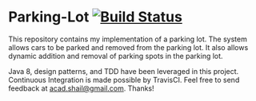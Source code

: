 # Parking-Lot [![Build Status](https://travis-ci.org/shailrshah/Parking-Lot.svg?branch=master)](https://travis-ci.org/shailrshah/Parking-Lot)

This repository contains my implementation of a parking lot. The system allows cars to be parked and removed from the parking lot. It also allows dynamic addition and removal of parking spots in the parking lot.

Java 8, design patterns, and TDD have been leveraged in this project. Continuous Integration is made possible by TravisCI. Feel free to send feedback at acad.shail@gmail.com. Thanks!